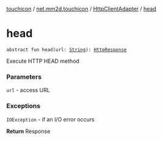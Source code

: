 [touchicon](../../index.md) / [net.mm2d.touchicon](../index.md) / [HttpClientAdapter](index.md) / [head](./head.md)

# head

`abstract fun head(url: `[`String`](https://kotlinlang.org/api/latest/jvm/stdlib/kotlin/-string/index.html)`): `[`HttpResponse`](../-http-response/index.md)

Execute HTTP HEAD method

### Parameters

`url` - access URL

### Exceptions

`IOException` - if an I/O error occurs

**Return**
Response

